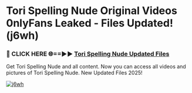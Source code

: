 # Tori Spelling Nude Original Videos 0nlyFans Leaked - Files Updated! (j6wh)

<h3>🔴 CLICK HERE 🌐==►► <a href="https://tinyurl.com/52m3yx9h" rel="nofollow">Tori Spelling Nude Updated Files</a></h3>

Get Tori Spelling Nude and all content. Now you can access all videos and pictures of Tori Spelling Nude. New Updated Files 2025!

[![j6wh](https://i.imgur.com/TnHtlc8.gif)](https://tinyurl.com/52m3yx9h)

